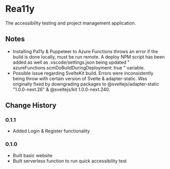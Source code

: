 # Rea11y

The accessibility testing and project management application.

## Notes

- Installing Pa11y & Puppeteer to Azure Functions throws an error if the build is done locally, must be run remote. A deploy NPM script has been added as well as .vscode/settings.json being updated " azureFunctions.scmDoBuildDuringDeployment: true " variable.
- Possible issue regarding SvelteKit build. Errors were inconsistently being throw with certain version of Svelte & adapter-static. Was originally fixed by downgrading packages to @sveltejs/adapter-static "1.0.0-next.26" & @sveltejs/kit 1.0.0-next.240.

## Change History

### 0.1.1

- Added Login & Register functionality

### 0.1.0

- Built basic website
- Built serverless function to run quick accessibility test
